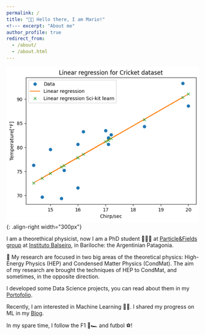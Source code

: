 ```yaml
---
permalink: /
title: "👋🏻 Hello there, I am Mario!"
<!--- excerpt: "About me"
author_profile: true
redirect_from: 
  - /about/
  - /about.html
---
```


![png](../images/LinearRegression_28_1.png){: .align-right width="300px"}

I am a theorethical physicist, now I am a PhD student 👨🏻‍🎓 at [Particle&Fields group](https://fisica.cab.cnea.gov.ar/particulas/) at [Instituto Balseiro](https://www.ib.edu.ar/),  in Bariloche: the Argentinian Patagonia.

🔎 My research are focused in two big areas of the theoretical physics: High-Energy Physics (HEP) and Condensed Matter Physics (CondMat). The aim of my research are brought the techniques of HEP to CondMat, and sometimes, in the opposite direction. 

I developed some Data Science projects, you can read about them in my [Portofolio](https://mariosolisb.github.io/homepage/portfolio/).

Recently, I am interested in Machine Learning 🤖🧠. I shared my progress on ML in my [Blog](https://mariosolisb.github.io/homepage/blog/). 

In my spare time, I follow the F1 🏁🏎 and futbol ⚽! 

<!--- Example: editing a markdown file for a talk [Editing a markdown file for a talk](/images/editing-talk.png)

For more info
------
More info about configuring academicpages can be found in [the guide](https://academicpages.github.io/markdown/). The [guides for the Minimal Mistakes theme](https://mmistakes.github.io/minimal-mistakes/docs/configuration/) (which this theme was forked from) might also be helpful. --->
